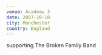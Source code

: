 ```yaml
---
venue: Academy 3
date: 2007-10-18
city: Manchester
country: England
---
```


supporting The Broken Family Band